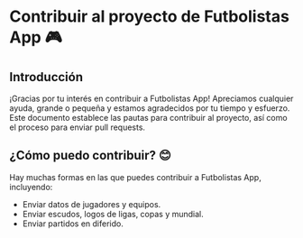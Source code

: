
# Contribuir al proyecto de Futbolistas App 🎮

## Introducción

¡Gracias por tu interés en contribuir a Futbolistas App! Apreciamos cualquier ayuda, grande o pequeña y estamos agradecidos por tu tiempo y esfuerzo. Este documento establece las pautas para contribuir al proyecto, así como el proceso para enviar pull requests.

## ¿Cómo puedo contribuir? 😊

Hay muchas formas en las que puedes contribuir a Futbolistas App, incluyendo:

- Enviar datos de jugadores y equipos.
- Enviar escudos, logos de ligas, copas y mundial.
- Enviar partidos en diferido.
